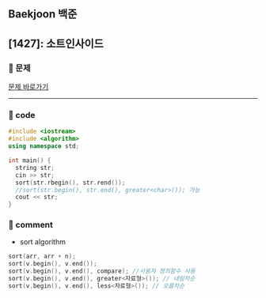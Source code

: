 ## Baekjoon 백준

## [1427]: 소트인사이드

### 🌴 문제

[문제 바로가기](https://www.acmicpc.net/problem/1427) <br>

---

### 🤠 code

```cpp
#include <iostream>
#include <algorithm>
using namespace std;

int main() {
  string str;
  cin >> str;
  sort(str.rbegin(), str.rend());
  //sort(str.begin(), str.end(), greater<char>()); 가능
  cout << str;
}
```

### 📙 comment

- sort algorithm

```cpp
sort(arr, arr + n);
sort(v.begin(), v.end());
sort(v.begin(), v.end(), compare); //사용자 정의함수 사용
sort(v.begin(), v.end(), greater<자료형>()); // 내림차순
sort(v.begin(), v.end(), less<자료형>()); // 오름차순
```

